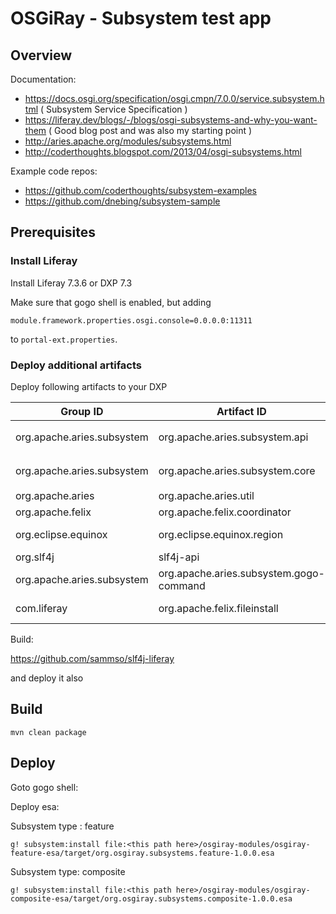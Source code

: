 # OSGiRay - Subsystem test app

## Overview

Documentation:

* https://docs.osgi.org/specification/osgi.cmpn/7.0.0/service.subsystem.html ( Subsystem Service Specification )
* https://liferay.dev/blogs/-/blogs/osgi-subsystems-and-why-you-want-them ( Good blog post and was also my starting point )
* http://aries.apache.org/modules/subsystems.html
* http://coderthoughts.blogspot.com/2013/04/osgi-subsystems.html

Example code repos:

* https://github.com/coderthoughts/subsystem-examples
* https://github.com/dnebing/subsystem-sample

## Prerequisites

### Install Liferay

Install Liferay 7.3.6 or DXP 7.3

Make sure that gogo shell is enabled, but adding 

```
module.framework.properties.osgi.console=0.0.0.0:11311
```

to `portal-ext.properties`.

### Deploy additional artifacts

Deploy following artifacts to your DXP

| Group ID                   | Artifact ID                             | Version                  | Link                                                         |
| -------------------------- | --------------------------------------- | ------------------------ | ------------------------------------------------------------ |
| org.apache.aries.subsystem | org.apache.aries.subsystem.api          | 2.0.10                   | ` wget https://repo1.maven.org/maven2/org/apache/aries/subsystem/org.apache.aries.subsystem.api/2.0.10/org.apache.aries.subsystem.api-2.0.10.jar ` |
| org.apache.aries.subsystem | org.apache.aries.subsystem.core         | 2.0.10                   | `wget https://repo1.maven.org/maven2/org/apache/aries/subsystem/org.apache.aries.subsystem.core/2.0.10/org.apache.aries.subsystem.core-2.0.10.jar` |
| org.apache.aries           | org.apache.aries.util                   | 1.1.3                    | `wget https://repo1.maven.org/maven2/org/apache/aries/org.apache.aries.util/1.1.3/org.apache.aries.util-1.1.3.jar` |
| org.apache.felix           | org.apache.felix.coordinator            | 1.0.0                    | `wget http://repo1.maven.org/maven2/org/apache/felix/org.apache.felix.coordinator/1.0.0/org.apache.felix.coordinator-1.0.0.jar` |
| org.eclipse.equinox        | org.eclipse.equinox.region              | 1.2.101.v20150831-1342   | `wget [http://repo1.maven.org/maven2/org/eclipse/equinox /org.eclipse.equinox.region/1.2.101.v20150831-1342/org.eclipse.equinox.region-1.2.101.v20150831-1342.jar` |
| org.slf4j                  | slf4j-api                               | 1.7.30                   | `wget <https://repo1.maven.org/maven2/org/slf4j/slf4j-api/1.7.30/slf4j-api-1.7.30.jar>` |
| org.apache.aries.subsystem | org.apache.aries.subsystem.gogo-command | 1.0.0                    | `wget [https://repo1.maven.org/maven2/org/apache/aries/subsystem /org.apache.aries.subsystem.gogo-command/1.0.0/org.apache.aries.subsystem.gogo-command-1.0.0.jar` |
| com.liferay                | org.apache.felix.fileinstall            | 3.6.4.LIFERAY-PATCHED-24 | wget `https://repo1.maven.org/maven2/com/liferay/org.apache.felix.fileinstall/3.6.4.LIFERAY-PATCHED-24/org.apache.felix.fileinstall-3.6.4.LIFERAY-PATCHED-24.jar` |

Build:

https://github.com/sammso/slf4j-liferay

and deploy it also

## Build

```
mvn clean package
```



## Deploy 

Goto gogo shell:

Deploy esa:

Subsystem type : feature 

```
g! subsystem:install file:<this path here>/osgiray-modules/osgiray-feature-esa/target/org.osgiray.subsystems.feature-1.0.0.esa
```

Subsystem type: composite

```
g! subsystem:install file:<this path here>/osgiray-modules/osgiray-composite-esa/target/org.osgiray.subsystems.composite-1.0.0.esa
```


